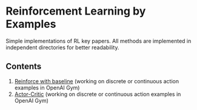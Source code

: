 # Reinforcement Learning by Examples

Simple implementations of RL key papers.
All methods are implemented in independent directories for better readability.

## Contents

1. [Reinforce with baseline](https://github.com/medipixel/reinforcement_learning_examples/tree/master/reinforce) (working on discrete or continuous action examples in OpenAI Gym)
2. [Actor-Critic](https://github.com/medipixel/reinforcement_learning_examples/tree/master/actor-critic) (working on discrete or continuous action examples in OpenAI Gym)
